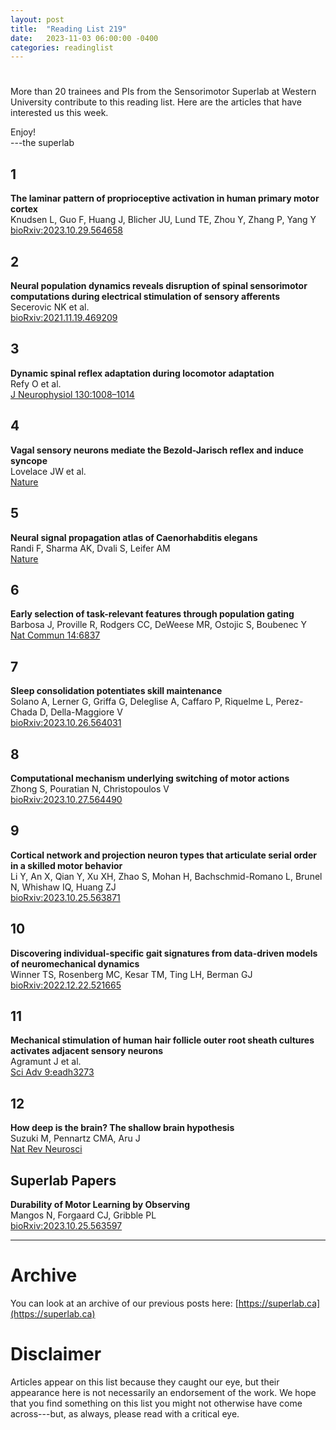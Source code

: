 ```yaml
---
layout: post
title:  "Reading List 219"
date:   2023-11-03 06:00:00 -0400
categories: readinglist
---
```


# 

More than 20 trainees and PIs from the Sensorimotor Superlab at Western University contribute to this reading list. Here are the articles that have interested us this week.

Enjoy!  
---the superlab 


## 1
**The laminar pattern of proprioceptive activation in human primary motor cortex**  
Knudsen L, Guo F, Huang J, Blicher JU, Lund TE, Zhou Y, Zhang P, Yang Y  
[bioRxiv:2023.10.29.564658](https://www.biorxiv.org/content/10.1101/2023.10.29.564658v1.abstract)

## 2
**Neural population dynamics reveals disruption of spinal sensorimotor computations during electrical stimulation of sensory afferents**  
Secerovic NK et al.  
[bioRxiv:2021.11.19.469209](https://www.biorxiv.org/content/10.1101/2021.11.19.469209v2.abstract)

## 3
**Dynamic spinal reflex adaptation during locomotor adaptation**  
Refy O et al.  
[J Neurophysiol 130:1008–1014](https://journals.physiology.org/doi/10.1152/jn.00248.2023)

## 4
**Vagal sensory neurons mediate the Bezold-Jarisch reflex and induce syncope**  
Lovelace JW et al.  
[Nature](https://www.nature.com/articles/s41586-023-06680-7)

## 5
**Neural signal propagation atlas of Caenorhabditis elegans**  
Randi F, Sharma AK, Dvali S, Leifer AM  
[Nature](https://www.nature.com/articles/s41586-023-06683-4)

## 6
**Early selection of task-relevant features through population gating**  
Barbosa J, Proville R, Rodgers CC, DeWeese MR, Ostojic S, Boubenec Y  
[Nat Commun 14:6837](https://www.nature.com/articles/s41467-023-42519-5)

## 7
**Sleep consolidation potentiates skill maintenance**  
Solano A, Lerner G, Griffa G, Deleglise A, Caffaro P, Riquelme L, Perez-Chada D, Della-Maggiore V  
[bioRxiv:2023.10.26.564031](https://www.biorxiv.org/content/10.1101/2023.10.26.564031v2.abstract)

## 8
**Computational mechanism underlying switching of motor actions**  
Zhong S, Pouratian N, Christopoulos V  
[bioRxiv:2023.10.27.564490](https://www.biorxiv.org/content/10.1101/2023.10.27.564490v2.abstract)

## 9
**Cortical network and projection neuron types that articulate serial order in a skilled motor behavior**  
Li Y, An X, Qian Y, Xu XH, Zhao S, Mohan H, Bachschmid-Romano L, Brunel N, Whishaw IQ, Huang ZJ  
[bioRxiv:2023.10.25.563871](https://www.biorxiv.org/content/10.1101/2023.10.25.563871v1.abstract)

## 10
**Discovering individual-specific gait signatures from data-driven models of neuromechanical dynamics**  
Winner TS, Rosenberg MC, Kesar TM, Ting LH, Berman GJ  
[bioRxiv:2022.12.22.521665](https://www.biorxiv.org/content/10.1101/2022.12.22.521665v1.abstract)

## 11
**Mechanical stimulation of human hair follicle outer root sheath cultures activates adjacent sensory neurons**  
Agramunt J et al.  
[Sci Adv 9:eadh3273](https://www.science.org/doi/10.1126/sciadv.adh3273)

## 12
**How deep is the brain? The shallow brain hypothesis**  
Suzuki M, Pennartz CMA, Aru J  
[Nat Rev Neurosci](https://www.nature.com/articles/s41583-023-00756-z)


## Superlab Papers


**Durability of Motor Learning by Observing**  
Mangos N, Forgaard CJ, Gribble PL  
[bioRxiv:2023.10.25.563597](https://www.biorxiv.org/content/10.1101/2023.10.25.563597v1.abstract)


---
# Archive
You can look at an archive of our previous posts here: [https://superlab.ca](https://superlab.ca)


# Disclaimer
Articles appear on this list because they caught our eye, but their appearance here is not necessarily an endorsement of the work. We hope that you find something on this list you might not otherwise have come across---but, as always, please read with a critical eye.

